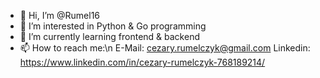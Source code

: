 - 👋 Hi, I’m @Rumel16
- 👀 I’m interested in Python & Go programming 
- 🌱 I’m currently learning frontend & backend
- 📫 How to reach me:\n
  E-Mail:   cezary.rumelczyk@gmail.com
  Linkedin: https://www.linkedin.com/in/cezary-rumelczyk-768189214/

